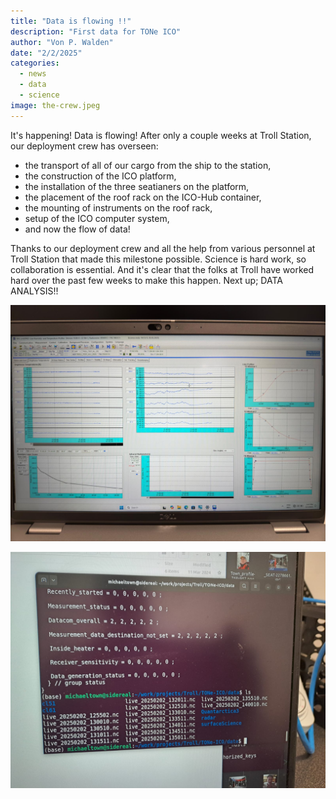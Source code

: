 ```yaml
---
title: "Data is flowing !!"
description: "First data for TONe ICO"
author: "Von P. Walden"
date: "2/2/2025"
categories:
  - news
  - data
  - science
image: the-crew.jpeg
---
```


It's happening! Data is flowing! After only a couple weeks at Troll Station, our deployment crew has overseen: 

- the transport of all of our cargo from the ship to the station, 
- the construction of the ICO platform, 
- the installation of the three seatianers on the platform, 
- the placement of the roof rack on the ICO-Hub container, 
- the mounting of instruments on the roof rack, 
- setup of the ICO computer system,
- and now the flow of data!

Thanks to our deployment crew and all the help from various personnel at Troll Station that made this milestone possible. Science is hard work, so collaboration is essential. And it's clear that the folks at Troll have worked hard over the past few weeks to make this happen. Next up; DATA ANALYSIS!!

![Data from the RPG Microwave Radiometer](data1.jpeg)

![Data from the Vaisala Depolarization Lidar](data2.jpeg)
